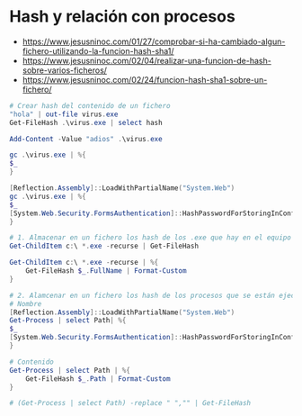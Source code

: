 # Hash y relación con procesos

* https://www.jesusninoc.com/01/27/comprobar-si-ha-cambiado-algun-fichero-utilizando-la-funcion-hash-sha1/
* https://www.jesusninoc.com/02/04/realizar-una-funcion-de-hash-sobre-varios-ficheros/
* https://www.jesusninoc.com/02/24/funcion-hash-sha1-sobre-un-fichero/

```PowerShell
# Crear hash del contenido de un fichero
"hola" | out-file virus.exe
Get-FileHash .\virus.exe | select hash

Add-Content -Value "adios" .\virus.exe

gc .\virus.exe | %{
$_
}

[Reflection.Assembly]::LoadWithPartialName("System.Web")
gc .\virus.exe | %{
$_
[System.Web.Security.FormsAuthentication]::HashPasswordForStoringInConfigFile($_, "SHA512")
}

# 1. Almacenar en un fichero los hash de los .exe que hay en el equipo
Get-ChildItem c:\ *.exe -recurse | Get-FileHash

Get-ChildItem c:\ *.exe -recurse | %{
    Get-FileHash $_.FullName | Format-Custom
}

# 2. Alamcenar en un fichero los hash de los procesos que se están ejecutando en el equipo (creando el hash del nombre y del contenido del programa)
# Nombre
[Reflection.Assembly]::LoadWithPartialName("System.Web")
Get-Process | select Path| %{
$_
[System.Web.Security.FormsAuthentication]::HashPasswordForStoringInConfigFile($_, "SHA512")
}

# Contenido
Get-Process | select Path | %{
    Get-FileHash $_.Path | Format-Custom
}

# (Get-Process | select Path) -replace " ","" | Get-FileHash
```
